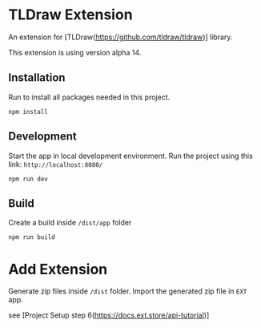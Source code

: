# TLDraw Extension
An extension for [TLDraw(https://github.com/tldraw/tldraw)] library.

This extension is using version alpha 14.

## Installation
Run to install all packages needed in this project.
```
npm install
```

## Development
Start the app in local development environment. Run the project using this link: `http://localhost:8080/`
```
npm run dev
```

## Build
Create a build inside `/dist/app` folder
```
npm run build
```

# Add Extension
Generate zip files inside `/dist` folder. Import the generated zip file in `EXT` app.

see [Project Setup step 6(https://docs.ext.store/api-tutorial)]